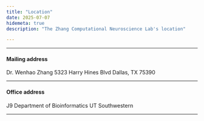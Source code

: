 ```yaml
---
title: "Location"
date: 2025-07-07
hidemeta: true
description: "The Zhang Computational Neuroscience Lab's location"

---
```


---

#### Mailing address

Dr. Wenhao Zhang
5323 Harry Hines Blvd
Dallas, TX 75390

---

#### Office address

J9
Department of Bioinformatics
UT Southwestern

---

<!-- Office location

<iframe src="https://www.google.com/maps/embed?pb=!1m18!1m12!1m3!1d10470.896334563153!2d12.085487114429176!3d48.99680799095555!2m3!1f0!2f0!3f0!3m2!1i1024!2i768!4f13.1!3m3!1m2!1s0x479fc1126394f30f%3A0xb4c5000594ee5334!2sUniversity%20of%20Regensburg!5e0!3m2!1sen!2sus!4v1714871932562!5m2!1sen!2sus" 
width="700" height="500" style="border:0;" allowfullscreen="" loading="lazy"></iframe>-->


